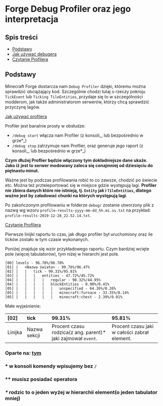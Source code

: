 # Forge Debug Profiler oraz jego interpretacja

## Spis treści

* [Podstawy](debugprofiler.md#podstawy)
* [Jak używać debugera](debugprofiler.md#Jak_używać_debugera)
* [Czytanie Profilera](debugprofiler.md#czytanie)

## Podstawy

Minecraft Forge dostarcza nam `Debug Profiler` dzięki, któremu można sprawdzić obciążający kod. Szczególnie chodzi tutaj o rzeczy pokroju `TickEvent` lub `Ticking TileEntities`, przydaje się to w szczególności modderom, jak także administratorom serwerów, którzy chcą sprawdzić przyczynę lagów.

[Jak używać profilera](debugprofiler.md)

Profiler jest banalnie prosty w obsłudze:

* `/debug start` włącza nam Profiler \(z konsoli_, lub bezpośrednio w grze\*_\)
* `/debug stop` zatrzymuje nam Proflier, oraz generuje jego raport \(z konsoli_, lub bezpośrednio w grze\*_\)

**Czym dłużej Proflier będzie włączony tym dokładniejsze dane ukaże. Jako iż jest to serwer modowany zaleca się conajmniej od dziesięciu do piętnastu minut.**

Ważne jest by podczas profilowania robić to co zawsze, chodzić po świecie etc. Można też przteleportować się w miejsce gdzie występują lagi. **Profiler nie zbiera danych które nie istnieją, tj. `Entity` jak i `TileEntities`, dlatego ważne jest by załadować chunki na których występują lagi**.

Po zakończonym profilowaniu w folderze `debug/` zostanie utworzony plik z nazwą wg wzoru `profile-results-yyyy-mm-dd_hh.mi.ss.txt` na przykład: `profile-results-2019-12-28_22.52.14.txt`.

[Czytanie Profilera](debugprofiler.md)

Pierwsze linijki raportu to czas, jak długo profiler był uruchomiony oraz ile ticków zostało w tym czasie wykonanych.

Poniżej znajduje się wzór przykładowego raportu. Czym bardziej wcięte pole \(więcej tabulatorów\), tym niżej w hierarchi jest pole.

```text
[00] levels - 96.70%/96.70%
[01] |   <Nazwa świata> - 99.76%/96.47%
[02] |   |   tick - 99.31%/95.81%
[03] |   |   |   entities - 47.72%/45.72%
[04] |   |   |   |   regular - 98.32%/44.95%
[04] |   |   |   |   blockEntities - 0.90%/0.41%
[05] |   |   |   |   |   unspecified - 64.26%/0.26%
[05] |   |   |   |   |   minecraft:furnace - 33.35%/0.14%
[05] |   |   |   |   |   minecraft:chest - 2.39%/0.01%
```

Małe wyjaśnienie:

| \[02\] | tick | 99.31% | 95.81% |
| :--- | :--- | :--- | :--- |
| Linijka | Nazwa sekcji | Procent czasu rodzica\(z ang. parent\)_\*_ jaki zajmował `event`. | Procent czasu jaki w całości zabrał element. |

### Oparte na:  [tym](https://mcforge.readthedocs.io/en/latest/gettingstarted/debugprofiler/)

### \* w konsoli komendy wpisujemy bez `/`

### \*\* musisz posiadać operatora

### _\*_ rodzic to o jeden wyżej w hierarchii element\(o jeden tabulator mniej\)

